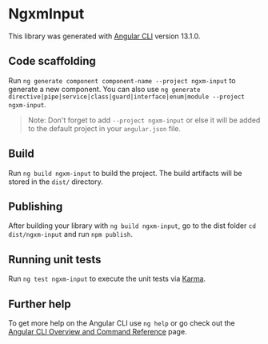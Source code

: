 # NgxmInput

This library was generated with [Angular CLI](https://github.com/angular/angular-cli) version 13.1.0.

## Code scaffolding

Run `ng generate component component-name --project ngxm-input` to generate a new component. You can also use `ng generate directive|pipe|service|class|guard|interface|enum|module --project ngxm-input`.
> Note: Don't forget to add `--project ngxm-input` or else it will be added to the default project in your `angular.json` file. 

## Build

Run `ng build ngxm-input` to build the project. The build artifacts will be stored in the `dist/` directory.

## Publishing

After building your library with `ng build ngxm-input`, go to the dist folder `cd dist/ngxm-input` and run `npm publish`.

## Running unit tests

Run `ng test ngxm-input` to execute the unit tests via [Karma](https://karma-runner.github.io).

## Further help

To get more help on the Angular CLI use `ng help` or go check out the [Angular CLI Overview and Command Reference](https://angular.io/cli) page.
